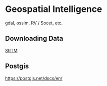 # Geospatial Intelligence

gdal, ossim, RV / Socet, etc.

## Downloading Data

[SRTM](https://sbordwtkns.com/srtm30m/)

## Postgis

https://postgis.net/docs/en/
